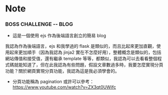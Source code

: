 # Note

### BOSS CHALLENGE -- BLOG

- 這是一個使用 ejs 作為後端語言創立的簡易 blog

我認為作為後端語言，ejs 和我學過的 flask 是類似的，而且比起來更加直觀，使用起來更加順手（因為我認為 jinja2 實在不怎麼好用），整體概念是類似的，包括網站傳值和接受值，還有繼承 template 等等，都類似，我認為可以去看看整個程式碼就能知道了，但在此我認為有些問題，假設文章數過多時，我要怎麼實現分頁功能？關於網頁實現分頁功能，我認為這是我必須學會的。

- 分頁功能稱為 pagination 或許可以參考：
  https://www.youtube.com/watch?v=ZX3qt0UWifc

